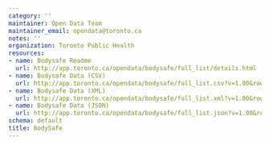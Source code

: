 ```yaml
---
category: ''
maintainer: Open Data Team
maintainer_email: opendata@toronto.ca
notes: ''
organization: Toronto Public Health
resources:
- name: Bodysafe Readme
  url: http://app.toronto.ca/opendata/bodysafe/full_list/details.html
- name: Bodysafe Data (CSV)
  url: http://app.toronto.ca/opendata/bodysafe/full_list.csv?v=1.00&row_start=1&row_count=1000000
- name: Bodysafe Data (XML)
  url: http://app.toronto.ca/opendata/bodysafe/full_list.xml?v=1.00&row_start=1&row_count=1000000
- name: Bodysafe Data (JSON)
  url: http://app.toronto.ca/opendata/bodysafe/full_list.json?v=1.00&row_start=1&row_count=1000000
schema: default
title: BodySafe
---
```

